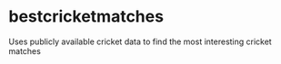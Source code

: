 # bestcricketmatches
Uses publicly available cricket data to find the most interesting cricket matches
